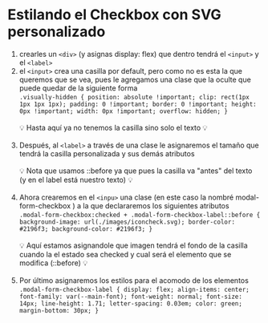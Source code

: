 # Estilando el Checkbox con SVG personalizado

1. crearles un `<div>` (y asignas display: flex) que dentro tendrá el `<input>` y el `<label>`
2. el `<input>` crea una casilla por default, pero como no es esta la que queremos que se vea, pues le agregamos una clase que la oculte que puede quedar de la siguiente forma
   <br>`.visually-hidden {
   position: absolute !important;
   clip: rect(1px 1px 1px 1px);
   padding: 0 !important;
   border: 0 !important;
   height: 0px !important;
   width: 0px !important;
   overflow: hidden;
}`<br>
   <br>:bulb: Hasta aquí ya no tenemos la casilla sino solo el texto :bulb:<br><br>
3. Después, al `<label>` a través de una clase le asignaremos el tamaño que tendrá la casilla personalizada y sus demás atributos
   <br><br>:bulb: Nota que usamos ::before ya que pues la casilla va "antes" del texto (y en el label está nuestro texto) :bulb:<br><br>
4. Ahora crearemos en el `<inpu>` una clase (en este caso la nombré modal-form-checkbox ) a la que declararemos los siguientes atributos
   <br>`.modal-form-checkbox:checked + .modal-form-checkbox-label::before {
   background-image: url(./images/iconcheck.svg);
   border-color: #2196f3;
   background-color: #2196f3;
}`<br>
   <br>:bulb: Aquí estamos asignandole que imagen tendrá el fondo de la casilla cuando la el estado sea checked y cual será el elemento que se modifica (::before) :bulb:<br><br>
5. Por último asignaremos los estilos para el acomodo de los elementos
   `.modal-form-checkbox-label {
   display: flex;
   align-items: center;
   font-family: var(--main-font);
   font-weight: normal;
   font-size: 14px;
   line-height: 1.71;
   letter-spacing: 0.03em;
   color: green;
   margin-bottom: 30px;
}`
